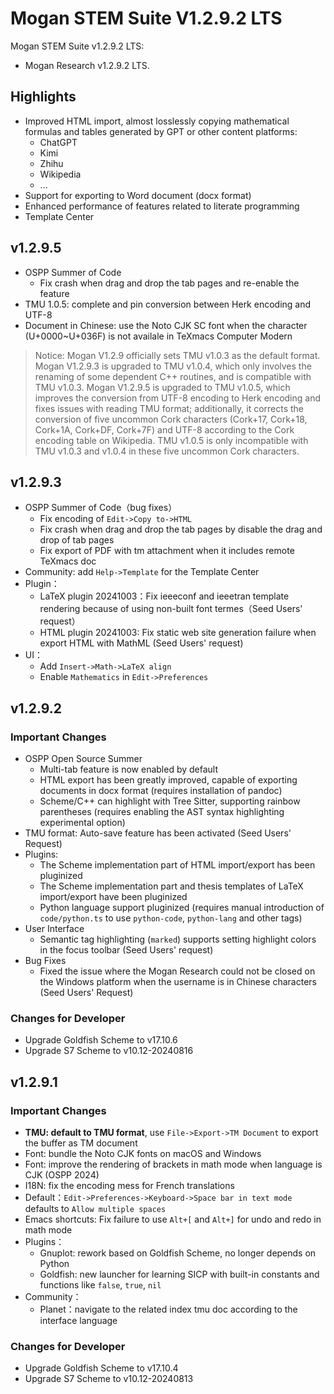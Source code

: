# Mogan STEM Suite V1.2.9.2 LTS
Mogan STEM Suite v1.2.9.2 LTS:
+ Mogan Research v1.2.9.2 LTS.

## Highlights
+ Improved HTML import, almost losslessly copying mathematical formulas and tables generated by GPT or other content platforms:
  + ChatGPT
  + Kimi
  + Zhihu
  + Wikipedia
  + ...
+ Support for exporting to Word document (docx format)
+ Enhanced performance of features related to literate programming
+ Template Center

## v1.2.9.5
+ OSPP Summer of Code
  + Fix crash when drag and drop the tab pages and re-enable the feature
+ TMU 1.0.5: complete and pin conversion between Herk encoding and UTF-8
+ Document in Chinese: use the Noto CJK SC font when the character (U+0000~U+036F) is not availale in TeXmacs Computer Modern

> Notice: Mogan V1.2.9 officially sets TMU v1.0.3 as the default format. Mogan V1.2.9.3 is upgraded to TMU v1.0.4, which only involves the renaming of some dependent C++ routines, and is compatible with TMU v1.0.3. Mogan V1.2.9.5 is upgraded to TMU v1.0.5, which improves the conversion from UTF-8 encoding to Herk encoding and fixes issues with reading TMU format; additionally, it corrects the conversion of five uncommon Cork characters (Cork+17, Cork+18, Cork+1A, Cork+DF, Cork+7F) and UTF-8 according to the Cork encoding table on Wikipedia. TMU v1.0.5 is only incompatible with TMU v1.0.3 and v1.0.4 in these five uncommon Cork characters.

## v1.2.9.3
+ OSPP Summer of Code（bug fixes）
  + Fix encoding of `Edit->Copy to->HTML`
  + Fix crash when drag and drop the tab pages by disable the drag and drop of tab pages
  + Fix export of PDF with tm attachment when it includes remote TeXmacs doc
+ Community: add `Help->Template` for the Template Center
+ Plugin：
  + LaTeX plugin 20241003：Fix ieeeconf and ieeetran template rendering because of using non-built font termes（Seed Users' request）
  + HTML plugin 20241003: Fix static web site generation failure when export HTML with MathML (Seed Users' request)
+ UI：
  + Add `Insert->Math->LaTeX align`
  + Enable `Mathematics` in `Edit->Preferences`

## v1.2.9.2
### Important Changes
+ OSPP Open Source Summer
  + Multi-tab feature is now enabled by default
  + HTML export has been greatly improved, capable of exporting documents in docx format (requires installation of pandoc)
  + Scheme/C++ can highlight with Tree Sitter, supporting rainbow parentheses (requires enabling the AST syntax highlighting experimental option)
+ TMU format: Auto-save feature has been activated (Seed Users' Request)
+ Plugins:
  + The Scheme implementation part of HTML import/export has been pluginized
  + The Scheme implementation part and thesis templates of LaTeX import/export have been pluginized
  + Python language support pluginized (requires manual introduction of `code/python.ts` to use `python-code`, `python-lang` and other tags)
+ User Interface
  - Semantic tag highlighting (`marked`) supports setting highlight colors in the focus toolbar (Seed Users' request)
+ Bug Fixes
  - Fixed the issue where the Mogan Research could not be closed on the Windows platform when the username is in Chinese characters (Seed Users' Request)

### Changes for Developer
+ Upgrade Goldfish Scheme to v17.10.6
+ Upgrade S7 Scheme to v10.12-20240816

## v1.2.9.1
### Important Changes
+ **TMU: default to TMU format**, use `File->Export->TM Document` to export the buffer as TM document
+ Font: bundle the Noto CJK fonts on macOS and Windows
+ Font: improve the rendering of brackets in math mode when language is CJK (OSPP 2024)
+ I18N: fix the encoding mess for French translations
+ Default：`Edit->Preferences->Keyboard->Space bar in text mode` defaults to `Allow multiple spaces`
+ Emacs shortcuts: Fix failure to use `Alt+[` and `Alt+]` for undo and redo in math mode
+ Plugins：
  - Gnuplot: rework based on Goldfish Scheme, no longer depends on Python
  - Goldfish: new launcher for learning SICP with built-in constants and functions like `false`, `true`, `nil`
+ Community：
  - Planet：navigate to the related index tmu doc according to the interface language


### Changes for Developer
+ Upgrade Goldfish Scheme to v17.10.4
+ Upgrade S7 Scheme to v10.12-20240813

